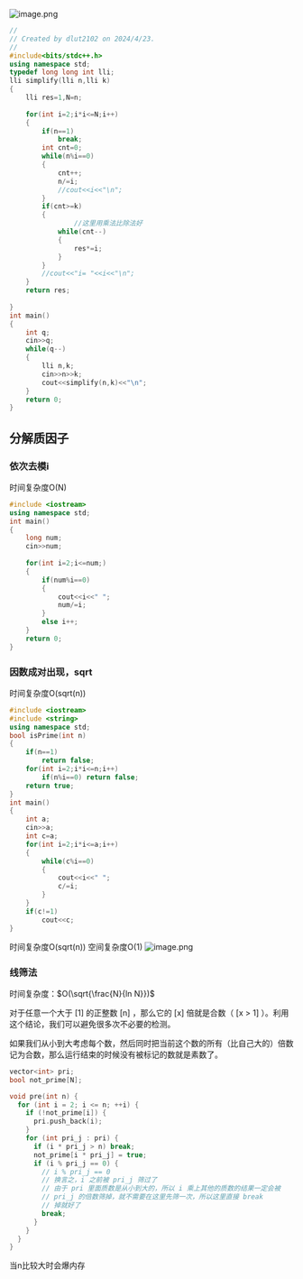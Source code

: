 
![image.png](https://yaaame-1317851743.cos.ap-beijing.myqcloud.com/20240423091553.png)


```cpp
//
// Created by dlut2102 on 2024/4/23.
//
#include<bits/stdc++.h>
using namespace std;
typedef long long int lli;
lli simplify(lli n,lli k)
{
    lli res=1,N=n;
    
    for(int i=2;i*i<=N;i++)
    {
        if(n==1)
            break;
        int cnt=0;
        while(n%i==0)
        {
            cnt++;
            n/=i;
            //cout<<i<<"\n";
        }
        if(cnt>=k)
        {
        		//这里用乘法比除法好
            while(cnt--)
            {
                res*=i;
            }
        }
        //cout<<"i= "<<i<<"\n";
    }
    return res;
    
}
int main()
{
    int q;
    cin>>q;
    while(q--)
    {
        lli n,k;
        cin>>n>>k;
        cout<<simplify(n,k)<<"\n";
    }
    return 0;
}
```

## 分解质因子

### 依次去模i
时间复杂度O(N)

```c++
#include <iostream>
using namespace std;
int main()
{
    long num;
    cin>>num;
     
    for(int i=2;i<=num;)
    {
        if(num%i==0)
        {
            cout<<i<<" ";
            num/=i;
        }
        else i++;
    }
    return 0;
}
```



### 因数成对出现，sqrt

时间复杂度O(sqrt(n))
```cpp
#include <iostream>
#include <string>
using namespace std;
bool isPrime(int n)  
{  
    if(n==1)  
        return false;  
    for(int i=2;i*i<=n;i++)  
        if(n%i==0) return false;  
    return true;
}
int main()
{
    int a;
    cin>>a;
    int c=a;
    for(int i=2;i*i<=a;i++)
    {
        while(c%i==0)
        {
            cout<<i<<" ";
            c/=i;
        }
    }
    if(c!=1)
        cout<<c;
}
```
时间复杂度O(sqrt(n)) 空间复杂度O(1)
![image.png](https://yaaame-1317851743.cos.ap-beijing.myqcloud.com/20240326161750.png)



### 线筛法

时间复杂度：$O(\sqrt{\frac{N}{ln N}})$ 

对于任意一个大于 [1] 的正整数 [n] ，那么它的 [x] 倍就是合数（ [x > 1] ）。利用这个结论，我们可以避免很多次不必要的检测。

如果我们从小到大考虑每个数，然后同时把当前这个数的所有（比自己大的）倍数记为合数，那么运行结束的时候没有被标记的数就是素数了。

```cpp
vector<int> pri;
bool not_prime[N];

void pre(int n) {
  for (int i = 2; i <= n; ++i) {
    if (!not_prime[i]) {
      pri.push_back(i);
    }
    for (int pri_j : pri) {
      if (i * pri_j > n) break;
      not_prime[i * pri_j] = true;
      if (i % pri_j == 0) {
        // i % pri_j == 0
        // 换言之，i 之前被 pri_j 筛过了
        // 由于 pri 里面质数是从小到大的，所以 i 乘上其他的质数的结果一定会被
        // pri_j 的倍数筛掉，就不需要在这里先筛一次，所以这里直接 break
        // 掉就好了
        break;
      }
    }
  }
}

```
当n比较大时会爆内存
